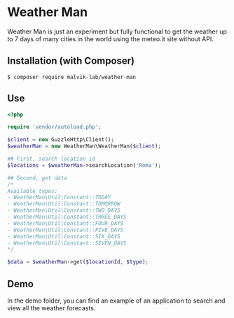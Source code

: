 # Weather Man

Weather Man is just an experiment but fully functional to get the weather up to 7 days of many cities in the world using the meteo.it site without API.

 ## Installation (with Composer)
```
$ composer require malvik-lab/weather-man
```

## Use
```php
<?php

require 'vendor/autoload.php';

$client = new GuzzleHttp\Client();
$weatherMan = new WeatherMan\WeatherMan($client);

## First, search location id
$locations = $weatherMan->searchLocation('Roma');

## Second, get data
/*
Available types:
- WeatherMan\Util\Constant::TODAY
- WeatherMan\Util\Constant::TOMORROW
- WeatherMan\Util\Constant::TWO_DAYS
- WeatherMan\Util\Constant::THREE_DAYS
- WeatherMan\Util\Constant::FOUR_DAYS
- WeatherMan\Util\Constant::FIVE_DAYS
- WeatherMan\Util\Constant::SIX_DAYS
- WeatherMan\Util\Constant::SEVEN_DAYS
*/

$data = $weatherMan->get($locationId, $type);
```

## Demo
In the demo folder, you can find an example of an application to search and view all the weather forecasts.
